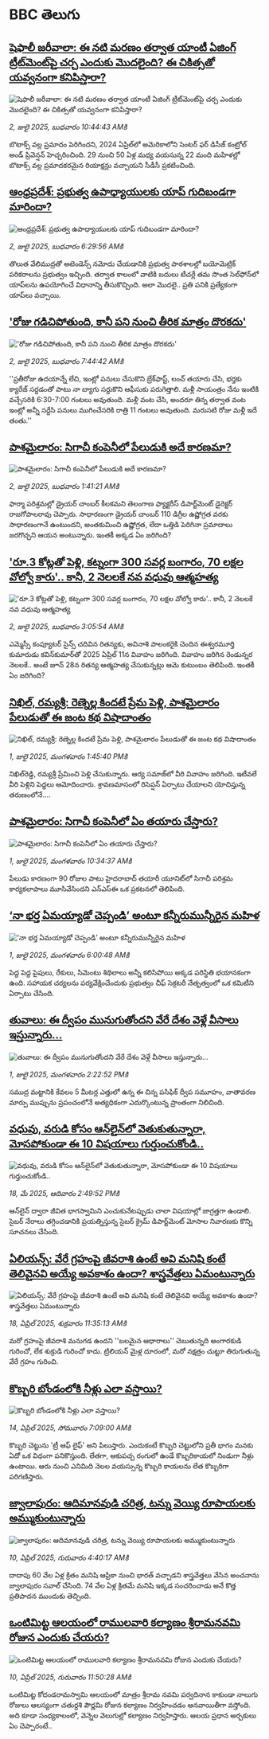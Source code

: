 # BBC తెలుగు## [షెఫాలీ జరీవాలా: ఈ నటి మరణం తర్వాత యాంటీ ఏజింగ్ ట్రీట్‌మెంట్‌పై చర్చ ఎందుకు మొదలైంది? ఈ చికిత్సతో యవ్వనంగా కనిపిస్తారా?](https://www.bbc.com/telugu/articles/cx2g9pn2y35o?at_campaign=githubrss)![షెఫాలీ జరీవాలా: ఈ నటి మరణం తర్వాత యాంటీ ఏజింగ్ ట్రీట్‌మెంట్‌పై చర్చ ఎందుకు మొదలైంది? ఈ చికిత్సతో యవ్వనంగా కనిపిస్తారా?](https://ichef.bbci.co.uk/ace/ws/240/cpsprodpb/80b7/live/f4b0d180-570f-11f0-9074-8989d8c97d87.png)_2, జులై 2025, బుధవారం 10:44:43 AMకి_బొటాక్స్ వల్ల ప్రమాదం పెరిగిందని, 2024 ఏప్రిల్‌లో అమెరికాలోని సెంటర్ ఫర్ డిసీజ్ కంట్రోల్ అండ్ ప్రివెన్షన్ హెచ్చరించింది. 29 నుంచి 50 ఏళ్ల మధ్య వయసున్న 22 మంది మహిళల్లో బొటాక్స్ వల్ల ప్రమాదకరమైన రియాక్షన్లు వచ్చాయని సీడీసీ ప్రకటించింది.## [ఆంధ్రప్రదేశ్: ప్రభుత్వ ఉపాధ్యాయులకు యాప్ గుదిబండగా మారిందా?](https://www.bbc.com/telugu/articles/ce8z31n8j46o?at_campaign=githubrss)![ఆంధ్రప్రదేశ్: ప్రభుత్వ ఉపాధ్యాయులకు యాప్ గుదిబండగా మారిందా?](https://ichef.bbci.co.uk/ace/ws/240/cpsprodpb/2f17/live/c2c49e30-5724-11f0-a129-bdd7ff3be6de.jpg)_2, జులై 2025, బుధవారం 6:29:56 AMకి_తొలుత వేలిముద్రతో అటెండెన్స్ నమోదు చేయడానికి ప్రభుత్వ పాఠశాలల్లో బయోమెట్రిక్ పరికరాలను ప్రభుత్వం ఇచ్చింది. తర్వాత కాలంలో వాటికి బదులు టీచర్లే తమ సొంత సెల్‌ఫోన్‌లో యాప్‌లను ఉపయోగించే విధానాన్ని తీసుకొచ్చింది. అలా మొదలై.. ప్రతి పనికి ప్రత్యేకంగా యాప్‌లు వచ్చాయి.## ['రోజు గడిచిపోతుంది, కానీ పని నుంచి తీరిక మాత్రం దొరకదు'](https://www.bbc.com/telugu/articles/cjd2zjdxn2ko?at_campaign=githubrss)!['రోజు గడిచిపోతుంది, కానీ పని నుంచి తీరిక మాత్రం దొరకదు'](https://ichef.bbci.co.uk/ace/ws/240/cpsprodpb/53f8/live/f2da7190-5714-11f0-a39d-d96de766b182.jpg)_2, జులై 2025, బుధవారం 7:44:42 AMకి_''ప్రతీరోజు ఉదయాన్నే లేచి, ఇంట్లో పనులు చేసుకొని బ్రేక్‌ఫాస్ట్, లంచ్ తయారు చేసి, భర్తకు క్యారేజ్ సర్దడంతో పాటు నా బ్యాగు సర్దుకొని ఆఫీసుకు పరుగెత్తాలి. మళ్లీ సాయంత్రం నేను ఇంటికి వచ్చేసరికి 6:30-7:00 గంటలు అవుతుంది. మళ్లీ వంట చేసి, అందరూ తిన్న తర్వాత వంట ఇంట్లో అన్నీ సర్దేసి పనులు ముగించేసరికి రాత్రి 11 గంటలు అవుతుంది. మరుసటి రోజు మళ్లీ ఇదే తంతు.''## [పాశమైలారం: సిగాచీ కంపెనీలో పేలుడుకి అదే కారణమా?](https://www.bbc.com/telugu/articles/cddzzj68214o?at_campaign=githubrss)![పాశమైలారం: సిగాచీ కంపెనీలో పేలుడుకి అదే కారణమా?](https://ichef.bbci.co.uk/ace/ws/240/cpsprodpb/382d/live/7ba781a0-5690-11f0-8378-af62018ae2d0.jpg)_2, జులై 2025, బుధవారం 1:41:21 AMకి_ఫార్మా పరిశ్రమల్లో డ్రైయర్ చాంబర్ కీలకమని తెలంగాణ ఫ్యాక్టరీస్ డిపార్ట్‌మెంట్ డైరెక్టర్  రాజగోపాలరావు  చెప్పారు. సాధారణంగా డ్రైయర్ చాంబర్ 110 డిగ్రీల ఉష్ణోగ్రత వరకు సాధారణంగానే ఉంటుందని, అంతకుమించి ఉష్ణోగ్రత, లేదా ఒత్తిడి పెరిగినా ప్రమాదాలు జరగొచ్చని ఆయన అంటున్నారు. ఇంతకీ అక్కడ ఏం జరిగింది?## ['రూ.3 కోట్లతో పెళ్లి, కట్నంగా 300 సవర్ల బంగారం, 70 లక్షల వోల్వో కారు'.. కానీ, 2 నెలలకే నవ వధువు ఆత్మహత్య](https://www.bbc.com/telugu/articles/cly889nyejeo?at_campaign=githubrss)!['రూ.3 కోట్లతో పెళ్లి, కట్నంగా 300 సవర్ల బంగారం, 70 లక్షల వోల్వో కారు'.. కానీ, 2 నెలలకే నవ వధువు ఆత్మహత్య](https://ichef.bbci.co.uk/ace/ws/240/cpsprodpb/d155/live/30332c90-5683-11f0-b5c5-012c5796682d.jpg)_2, జులై 2025, బుధవారం 3:05:54 AMకి_ఎమ్మెస్సీ కంప్యూటర్ సైన్స్ చదివిన రితన్యకు, అవినాశి పాలంకరైకి చెందిన ఈశ్వరమూర్తి కుమారుడు కవిన్‌కుమార్‌తో 2025 ఏప్రిల్ 11న వివాహం జరిగింది. 
వివాహం జరిగిన రెండున్నర నెలలకే.. అంటే జూన్ 28న రితన్య ఆత్మహత్య చేసుకున్నట్లు ఆమె కుటుంబం తెలిపింది. ఇంతకీ ఏం జరిగింది?## [నిఖిల్, రమ్యశ్రీ: రెణ్నెల్ల కిందటే ప్రేమ పెళ్లి, పాశమైలారం పేలుడుతో ఈ జంట కథ విషాదాంతం](https://www.bbc.com/telugu/articles/cp8mmperjqzo?at_campaign=githubrss)![నిఖిల్, రమ్యశ్రీ: రెణ్నెల్ల కిందటే ప్రేమ పెళ్లి, పాశమైలారం పేలుడుతో ఈ జంట కథ విషాదాంతం](https://ichef.bbci.co.uk/ace/ws/240/cpsprodpb/59b0/live/c76d50e0-5683-11f0-95fc-edf89039c20a.jpg)_1, జులై 2025, మంగళవారం 1:45:40 PMకి_నిఖిల్‌రెడ్డి, రమ్యశ్రీ ప్రేమించి పెళ్లి చేసుకున్నారు. ఆర్య సమాజ్‌లో వీరి వివాహం జరిగింది. ఇటీవలే వీరి పెళ్లిని పెద్దలు ఆమోదించారు. శ్రావణమాసంలో రిసెప్షన్ ఏర్పాటు చేయాలని యోచిస్తున్న తరుణంలోనే....## [పాశమైలారం: సిగాచీ కంపెనీలో ఏం తయారు చేస్తారు?](https://www.bbc.com/telugu/articles/cwykk8ew3e9o?at_campaign=githubrss)![పాశమైలారం: సిగాచీ కంపెనీలో ఏం తయారు చేస్తారు?](https://ichef.bbci.co.uk/ace/ws/240/cpsprodpb/eb9d/live/8d2f0da0-5657-11f0-884d-fbf8c717ffca.jpg)_1, జులై 2025, మంగళవారం 10:34:37 AMకి_పేలుడు కారణంగా 90 రోజుల పాటు హైదరాబాద్ తయారీ యూనిట్‌లో సిగాచీ పరిశ్రమ కార్యకలాపాలు మూసివేసిందని ఎన్ఎస్ఈ ఒక ప్రకటనలో తెలిపింది.## [‘నా భర్త ఏమయ్యాడో చెప్పండి’ అంటూ కన్నీరుమున్నీరైన మహిళ](https://www.bbc.com/telugu/articles/c0rvv0y9d72o?at_campaign=githubrss)![‘నా భర్త ఏమయ్యాడో చెప్పండి’ అంటూ కన్నీరుమున్నీరైన మహిళ](https://ichef.bbci.co.uk/ace/ws/240/cpsprodpb/7358/live/585f3340-5628-11f0-bd15-f9140f19fba7.jpg)_1, జులై 2025, మంగళవారం 6:00:48 AMకి_పెద్ద పెద్ద పైపులు, రేకులు, సిమెంటు శిథిలాలు అన్నీ కలిసిపోయి అక్కడ పరిస్థితి భయానకంగా ఉంది. 
సహాయక చర్యలను పర్యవేక్షించేందుకు ప్రభుత్వం చీఫ్ సెక్రటరీ నేతృత్వంలో ఒక కమిటీని ఏర్పాటు చేసింది.## [తువాలు: ఈ ద్వీపం మునుగుతోందని వేరే దేశం వెళ్లే వీసాలు ఇస్తున్నారు...](https://www.bbc.com/telugu/articles/cedggpnylw6o?at_campaign=githubrss)![తువాలు: ఈ ద్వీపం మునుగుతోందని వేరే దేశం వెళ్లే వీసాలు ఇస్తున్నారు...](https://ichef.bbci.co.uk/ace/ws/240/cpsprodpb/8b98/live/c76d06f0-567c-11f0-95fc-edf89039c20a.jpg)_1, జులై 2025, మంగళవారం 2:22:52 PMకి_సముద్ర మట్టానికి కేవలం 5 మీటర్ల ఎత్తులో ఉన్న ఈ చిన్న పసిఫిక్ ద్వీప సమూహం, వాతావరణ మార్పు ముప్పును ప్రపంచంలోనే అత్యధికంగా ఎదుర్కొంటున్న ప్రాంతంగా నిలిచింది.## [వధువు, వరుడి కోసం ఆన్‌లైన్‌లో వెతుకుతున్నారా, మోసపోకుండా ఈ 10 విషయాలు గుర్తుంచుకోండి..](https://www.bbc.com/telugu/articles/c5yrny82136o?at_campaign=githubrss)![వధువు, వరుడి కోసం ఆన్‌లైన్‌లో వెతుకుతున్నారా, మోసపోకుండా ఈ 10 విషయాలు గుర్తుంచుకోండి..](https://ichef.bbci.co.uk/ace/ws/240/cpsprodpb/74cc/live/3f04f8a0-28fe-11f0-8c66-ebf25fc2cfef.jpg)_18, మే 2025, ఆదివారం 2:49:52 PMకి_ఆన్‌లైన్ ద్వారా జీవిత భాగస్వామిని ఎంచుకునేటప్పుడు చాలా విషయాల్లో జాగ్రత్తగా ఉండాలి. సైబర్ నేరాలు తగ్గించడానికి ప్రయత్నిస్తున్న సైబర్ క్రైమ్ డిపార్ట్‌మెంట్ మోసాల నివారణకు కొన్ని సూచనలు చేసింది.## [ఏలియన్స్: వేరే గ్రహంపై జీవరాశి ఉంటే అవి మనిషి కంటే తెలివైనవి అయ్యే అవకాశం ఉందా? శాస్త్రవేత్తలు ఏమంటున్నారు](https://www.bbc.com/telugu/articles/cn7xelz1r85o?at_campaign=githubrss)![ఏలియన్స్: వేరే గ్రహంపై జీవరాశి ఉంటే అవి మనిషి కంటే తెలివైనవి అయ్యే అవకాశం ఉందా? శాస్త్రవేత్తలు ఏమంటున్నారు](https://ichef.bbci.co.uk/ace/ws/240/cpsprodpb/b07b/live/a29a56f0-1b9b-11f0-a455-cf1d5f751d2f.png)_18, ఏప్రిల్ 2025, శుక్రవారం 11:35:13 AMకి_మరో గ్రహంపై జీవరాశి మనుగడ ఉందని ''బలమైన ఆధారాలు'' చెబుతున్నది అంగారకుడి గురించో, లేక శుక్రుడి గురించో కాదు. ట్రిలియన్ మైళ్ల దూరంలో, మరో నక్షత్రం చుట్టూ తిరుగుతున్న వేరే గ్రహం గురించి.## [కొబ్బరి బోండంలోకి నీళ్లు ఎలా వస్తాయి?](https://www.bbc.com/telugu/articles/czjn4mzxxy8o?at_campaign=githubrss)![కొబ్బరి బోండంలోకి నీళ్లు ఎలా వస్తాయి?](https://ichef.bbci.co.uk/ace/ws/240/cpsprodpb/46c5/live/684a55e0-18fd-11f0-8b11-7756b7b808cc.jpg)_14, ఏప్రిల్ 2025, సోమవారం 7:09:00 AMకి_కొబ్బరి చెట్టును 'ట్రీ ఆఫ్ లైఫ్' అని పిలుస్తారు. ఎందుకంటే కొబ్బరి చెట్టులోని ప్రతీ భాగం మనకు ఏదో ఒక విధంగా పనికొస్తుంది. లేతగా, ఆకుపచ్చ రంగులో ఉండే కొబ్బరికాయలో నిండుగా నీళ్లు ఉంటాయి. ఆరు నుంచి ఎనిమిది నెలల వయస్సున్న కొబ్బరి కాయలను లేత కొబ్బరిగా పరిగణిస్తారు.## [జ్వాలాపురం: ఆదిమానవుడి చరిత్ర, టన్ను వెయ్యి రూపాయలకు అమ్ముకుంటున్నారు ](https://www.bbc.com/telugu/articles/creqqnwdd5qo?at_campaign=githubrss)![జ్వాలాపురం: ఆదిమానవుడి చరిత్ర, టన్ను వెయ్యి రూపాయలకు అమ్ముకుంటున్నారు ](https://ichef.bbci.co.uk/ace/ws/240/cpsprodpb/765e/live/b472e2d0-15b4-11f0-842b-a7355694993d.jpg)_10, ఏప్రిల్ 2025, గురువారం 4:40:17 AMకి_దాదాపు 60 వేల ఏళ్ల క్రితం మనిషి ఆఫ్రికా నుంచి భారత్ వచ్చాడని శాస్త్రవేత్తలు వేసిన అంచనాను జ్వాలాపురం సవాల్ చేసింది. 74 వేల ఏళ్ల క్రితమే మనిషి ఇక్కడ సంచరించాడు అనే కొత్త ప్రతిపాదన ముందుకు తెచ్చింది.## [ఒంటిమిట్ట ఆలయంలో రాములవారి కల్యాణం శ్రీరామనవమి రోజున ఎందుకు చేయరు?](https://www.bbc.com/telugu/articles/ce822j5e465o?at_campaign=githubrss)![ఒంటిమిట్ట ఆలయంలో రాములవారి కల్యాణం శ్రీరామనవమి రోజున ఎందుకు చేయరు?](https://ichef.bbci.co.uk/ace/ws/240/cpsprodpb/fed5/live/25534d40-1601-11f0-b58a-6113af226972.jpg)_10, ఏప్రిల్ 2025, గురువారం 11:50:28 AMకి_ఒంటిమిట్ట కోదండరామస్వామి ఆలయంలో మాత్రం శ్రీరామ నవమి పర్వదినాన కాకుండా నాలుగు రోజులు ఆలస్యంగా చతుర్దశి పౌర్ణమి రోజున కల్యాణం నిర్వహించడం ఆనవాయితీగా వస్తోంది. అది కూడా సంధ్యకాలంలో, వెన్నెల వెలుగుల్లో కల్యాణం నిర్వహిస్తారు. ఆలయ ప్రధాన అర్చకులు ఏం చెప్పారంటే..